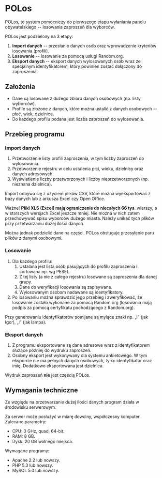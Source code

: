 POLos
=====

POLos, to system pomocniczy do pierwszego etapu wyłaniania panelu obywatelskiego -- losowania zaproszeń dla wyborców.

POLos jest podzielony na 3 etapy:
1. **Import danych** -- przesłanie danych osób oraz wprowadzenie kryteriów losowania (profili).
2. **Losowanie** -- losowanie za pomocą usługi Random.org.
3. **Eksport danych** -- eksport danych wylosowanych osób wraz ze specjalnym identyfikatorem, który powinien zostać dołączony do zaproszenia.

Założenia
---------

* Dane są losowane z dużego zbioru danych osobowych (np. listy wyborców).
* Profile są złożone z danych, które można ustalić z danych osobowych -- płeć, wiek, dzielnica.
* Do każdego profilu podana jest liczba zaproszeń do wylosowania.  

Przebieg programu
-----------------

### Import danych ###

1. Przetworzenie listy profili zaproszenia, w tym liczby zaproszeń do wylosowania.
2. Przetworzenie rejestru w celu ustalenia płci, wieku, dzielnicy oraz danych adresowych.
3. Wyświetlenie liczby przetworzonych i liczby nieprzetworzonych (np. nieznana dzielnica).

Import odbywa się z użyciem plików CSV, które można wyeksportować z bazy danych lub z arkusza Excel czy Open Office.

Ważne! **Pliki XLS (Excel) mają ograniczenie do niecałych 66 tys**. wierszy, a w starszych wersjach Excel jeszcze mniej. Nie można w nich zatem przechowywać spisu wyborców dużego miasta. Należy unikać tych plików przy przetwarzaniu dużej ilości danych.

Można jednak podzielić dane na części. POLos obsługuje przesyłanie paru plików z danymi osobowymi.

### Losowanie ###

1. Dla każdego profilu:
	1. Ustalana jest lista osób pasujących do profilu zaproszenia i sortowana np. wg PESEL.
	2. Z tej listy (a nie z całego rejestru) losowane są zaproszenia dla danej grupy.
	3. Dane do weryfikacji losowania są zapisywane.
	4. Wylosowanym osobom nadawane są identyfikatory.
2. Po losowaniu można sprawdzić jego przebieg i zweryfikować, że losowanie zostało wykonane za pomocą Random.org (losowania mają podpis za pomocą certyfikatu pochodzącego z Random.org).

Przy generowaniu identyfikatorów pomijane są mylące znaki np. „I” (jak Igor), „l” (jak lampa).

### Eksport danych ###

1. Z programu eksportowane są dane adresowe wraz z identyfikatorem służące później do wydruku zaproszeń.
2. Osobny eksport jest wykonywany dla systemu ankietowego. W tym eksporcie nie ma pełnych danych osobowych, tylko identyfikator oraz imię. Dodatkowo eksportowana jest dzielnica.

Wydruk zaproszeń **nie** jest częścią POLos.

Wymagania techniczne
--------------------

Ze względu na przetwarzanie dużej ilości danych program działa w środowisku serwerowym.

Za serwer może posłużyć w miarę dowolny, współczesny komputer. Zalecane parametry:
* CPU: 3 GHz, quad, 64-bit.
* RAM: 8 GB.
* Dysk: 20 GB wolnego miejsca.

Wymagane programy:
* Apache 2.2 lub nowszy.
* PHP 5.3 lub nowszy.
* MySQL 5.0 lub nowszy.
